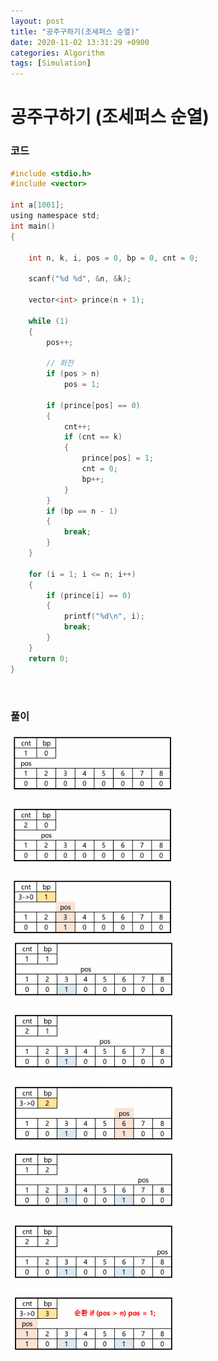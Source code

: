 ```yaml
---
layout: post
title: "공주구하기(조세퍼스 순열)"
date: 2020-11-02 13:31:29 +0900
categories: Algorithm
tags: [Simulation]
---
```


# 공주구하기 (조세퍼스 순열)

### 코드

```c
#include <stdio.h>
#include <vector>

int a[1001];
using namespace std;
int main()
{

    int n, k, i, pos = 0, bp = 0, cnt = 0;

    scanf("%d %d", &n, &k);

    vector<int> prince(n + 1);

    while (1)
    {
        pos++;

        // 회전
        if (pos > n)
            pos = 1;

        if (prince[pos] == 0)
        {
            cnt++;
            if (cnt == k)
            {
                prince[pos] = 1;
                cnt = 0;
                bp++;
            }
        }
        if (bp == n - 1)
        {
            break;
        }
    }

    for (i = 1; i <= n; i++)
    {
        if (prince[i] == 0)
        {
            printf("%d\n", i);
            break;
        }
    }
    return 0;
}
```

<br/>

### 풀이

<img src="/assets/images/45-1.png" style="zoom:45%;"  />
<br/>
<img src="/assets/images/45-2.png" style="zoom:45%;"  />
<br/>
<img src="/assets/images/45-3.png" style="zoom:45%;"  />

